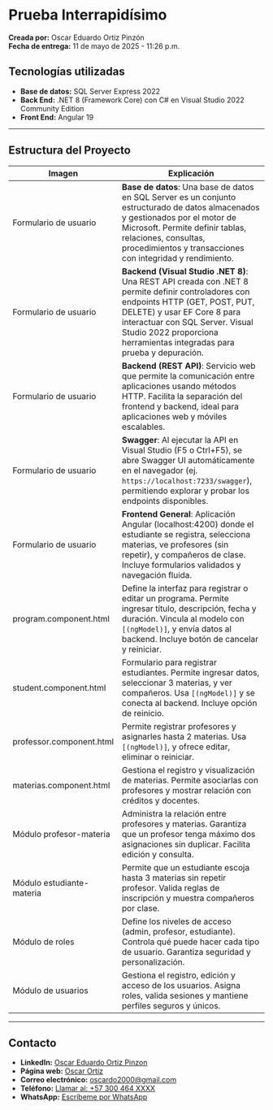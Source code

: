 # Prueba Interrapidísimo

**Creada por:** Oscar Eduardo Ortiz Pinzón  
**Fecha de entrega:** 11 de mayo de 2025 - 11:26 p.m.

## Tecnologías utilizadas

- **Base de datos:** SQL Server Express 2022  
- **Back End:** .NET 8 (Framework Core) con C# en Visual Studio 2022 Community Edition  
- **Front End:** Angular 19  

---

## Estructura del Proyecto

| Imagen                 | Explicación |
|------------------------|------------|
| Formulario de usuario  | **Base de datos**: Una base de datos en SQL Server es un conjunto estructurado de datos almacenados y gestionados por el motor de Microsoft. Permite definir tablas, relaciones, consultas, procedimientos y transacciones con integridad y rendimiento. |
| Formulario de usuario  | **Backend (Visual Studio .NET 8)**: Una REST API creada con .NET 8 permite definir controladores con endpoints HTTP (GET, POST, PUT, DELETE) y usar EF Core 8 para interactuar con SQL Server. Visual Studio 2022 proporciona herramientas integradas para prueba y depuración. |
| Formulario de usuario  | **Backend (REST API)**: Servicio web que permite la comunicación entre aplicaciones usando métodos HTTP. Facilita la separación del frontend y backend, ideal para aplicaciones web y móviles escalables. |
| Formulario de usuario  | **Swagger**: Al ejecutar la API en Visual Studio (F5 o Ctrl+F5), se abre Swagger UI automáticamente en el navegador (ej. `https://localhost:7233/swagger`), permitiendo explorar y probar los endpoints disponibles. |
| Formulario de usuario  | **Frontend General**: Aplicación Angular (localhost:4200) donde el estudiante se registra, selecciona materias, ve profesores (sin repetir), y compañeros de clase. Incluye formularios validados y navegación fluida. |
| program.component.html | Define la interfaz para registrar o editar un programa. Permite ingresar título, descripción, fecha y duración. Vincula al modelo con `[(ngModel)]`, y envía datos al backend. Incluye botón de cancelar y reiniciar. |
| student.component.html | Formulario para registrar estudiantes. Permite ingresar datos, seleccionar 3 materias, y ver compañeros. Usa `[(ngModel)]` y se conecta al backend. Incluye opción de reinicio. |
| professor.component.html | Permite registrar profesores y asignarles hasta 2 materias. Usa `[(ngModel)]`, y ofrece editar, eliminar o reiniciar. |
| materias.component.html | Gestiona el registro y visualización de materias. Permite asociarlas con profesores y mostrar relación con créditos y docentes. |
| Módulo profesor-materia | Administra la relación entre profesores y materias. Garantiza que un profesor tenga máximo dos asignaciones sin duplicar. Facilita edición y consulta. |
| Módulo estudiante-materia | Permite que un estudiante escoja hasta 3 materias sin repetir profesor. Valida reglas de inscripción y muestra compañeros por clase. |
| Módulo de roles         | Define los niveles de acceso (admin, profesor, estudiante). Controla qué puede hacer cada tipo de usuario. Garantiza seguridad y personalización. |
| Módulo de usuarios      | Gestiona el registro, edición y acceso de los usuarios. Asigna roles, valida sesiones y mantiene perfiles seguros y únicos. |

---

## Contacto

- **LinkedIn:** [Oscar Eduardo Ortiz Pinzon]([https://www.linkedin.com/in/](https://www.linkedin.com/in/oscardo2000/))
- **Página web:** [Oscar Ortiz](https://oscardo.github.io/) <!-- reemplaza con tu URL real -->
- **Correo electrónico:** [oscardo2000@gmail.com](mailto:oscardo2000@gmail.com)
- **Teléfono:** [Llamar al: +57 300 464 XXXX](tel:+573004642976)
- **WhatsApp:** [Escríbeme por WhatsApp](https://wa.me/573004642976)


